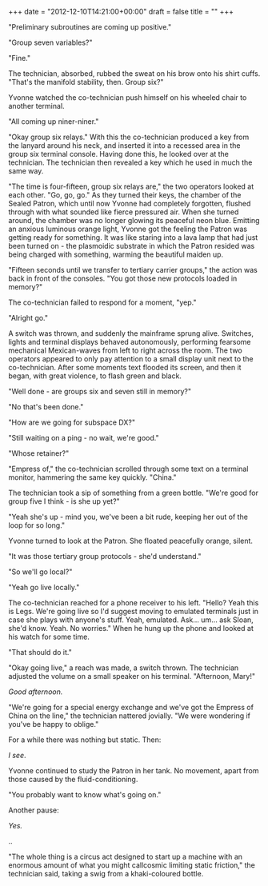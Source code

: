 +++
date = "2012-12-10T14:21:00+00:00"
draft = false
title = ""
+++
<p>"Preliminary subroutines are coming up positive."</p>&#13;
<p>"Group seven variables?"</p>&#13;
<p>"Fine."</p>&#13;
<p>The technician, absorbed, rubbed the sweat on his brow onto his shirt cuffs. "That's the manifold stability, then. Group six?"</p>&#13;
<p>Yvonne watched the co-technician push himself on his wheeled chair to another terminal.</p>&#13;
<p>"All coming up niner-niner."</p>&#13;
<p>"Okay group six relays." With this the co-technician produced a key from the lanyard around his neck, and inserted it into a recessed area in the group six terminal console. Having done this, he looked over at the technician. The technician then revealed a key which he used in much the same way.</p>&#13;
<p>"The time is four-fifteen, group six relays are," the two operators looked at each other. "Go, go, go." As they turned their keys, the chamber of the Sealed Patron, which until now Yvonne had completely forgotten, flushed through with what sounded like fierce pressured air. When she turned around, the chamber was no longer glowing its peaceful neon blue. Emitting an anxious luminous orange light, Yvonne got the feeling the Patron was getting ready for something. It was like staring into a lava lamp that had just been turned on - the plasmoidic substrate in which the Patron resided was being charged with something, warming the beautiful maiden up.</p>&#13;
<p>"Fifteen seconds until we transfer to tertiary carrier groups," the action was back in front of the consoles. "You got those new protocols loaded in memory?"</p>&#13;
<p>The co-technician failed to respond for a moment, "yep."</p>&#13;
<p>"Alright go."</p>&#13;
<p>A switch was thrown, and suddenly the mainframe sprung alive. Switches, lights and terminal displays behaved autonomously, performing fearsome mechanical Mexican-waves from left to right across the room. The two operators appeared to only pay attention to a small display unit next to the co-technician. After some moments text flooded its screen, and then it began, with great violence, to flash green and black.</p>&#13;
<p>"Well done - are groups six and seven still in memory?"</p>&#13;
<p>"No that's been done."</p>&#13;
<p>"How are we going for subspace DX?"</p>&#13;
<p>"Still waiting on a ping - no wait, we're good."</p>&#13;
<p>"Whose retainer?"</p>&#13;
<p>"Empress of," the co-technician scrolled through some text on a terminal monitor, hammering the same key quickly. "China."</p>&#13;
<p>The technician took a sip of something from a green bottle. "We're good for group five I think - is she up yet?"</p>&#13;
<p>"Yeah she's up - mind you, we've been a bit rude, keeping her out of the loop for so long."</p>&#13;
<p>Yvonne turned to look at the Patron. She floated peacefully orange, silent.</p>&#13;
<p>"It was those tertiary group protocols - she'd understand."</p>&#13;
<p>"So we'll go local?"</p>&#13;
<p>"Yeah go live locally."</p>&#13;
<p>The co-technician reached for a phone receiver to his left. "Hello? Yeah this is Legs. We're going live so I'd suggest moving to emulated terminals just in case she plays with anyone's stuff. Yeah, emulated. Ask... um... ask Sloan, she'd know. Yeah. No worries." When he hung up the phone and looked at his watch for some time.</p>&#13;
<p>"That should do it."</p>&#13;
<p>"Okay going live," a reach was made, a switch thrown. The technician adjusted the volume on a small speaker on his terminal. "Afternoon, Mary!"</p>&#13;
<p><em>Good afternoon.</em></p>&#13;
<p>"We're going for a special energy exchange and we've got the Empress of China on the line," the technician nattered jovially. "We were wondering if you've be happy to oblige."</p>&#13;
<p>For a while there was nothing but static. Then:</p>&#13;
<p><em>I see</em>.</p>&#13;
<p>Yvonne continued to study the Patron in her tank. No movement, apart from those caused by the fluid-conditioning.</p>&#13;
<p>"You probably want to know what's going on."</p>&#13;
<p>Another pause:</p>&#13;
<p><em>Yes.</em></p>&#13;
<p>..</p>&#13;
<p>"The whole thing is a circus act designed to start up a machine with an enormous amount of what you might callcosmic limiting static friction," the technician said, taking a swig from a khaki-coloured bottle.</p> 
